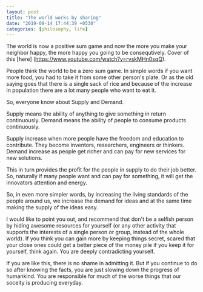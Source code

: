 ```yaml
---
layout: post
title: "The world works by sharing"
date: "2019-09-14 17:44:39 +0530"
categories: [philosophy, life]
---
```


The world is now a positive sum game and now the more you make your neighbor happy, the more happy you going to be consequtively. Cover of this [here] (https://www.youtube.com/watch?v=rvskMHn0sqQ).

People think the world to be a zero sum game. In simple words if you want more food, you had to take it from some other person's plate. Or as the old saying goes that there is a single sack of rice and because of the increase in population there are a lot many people who want to eat it.

So, everyone know about Supply and Demand.

Supply means the ability of anything to give something in return continuously.
Demand means the ability of people to consume products continuously.

Supply increase when more people have the freedom and education to contribute. They become inventors, researchers, engineers or thinkers.
Demand increase as people get richer and can pay for new services for new solutions.

This in turn provides the profit for the people in supply to do their job better. So, naturally if many people want and can pay for something, it will get the innovators attention and energy.

So, in even more simpler words, by increasing the living standards of the people around us, we increase the demand for ideas and at the same time making the supply of the ideas easy.

I would like to point you out, and recommend that don't be a selfish person by hiding awesome resources for yourself (or any other activity that supports the interests of a single person or group, instead of the whole world). If you think you can gain more by keeping things secret, scared that your close ones could get a better piece of the money pile if you keep it for yourself, think again. You are deeply contradicting yourself.

If you are like this, there is no shame in admitting it. But if you continue to do so after knowing the facts, you are just slowing down the progress of humankind. You are responsible for much of the worse things that our soceity is producing everyday.
